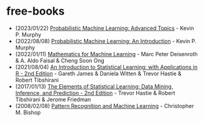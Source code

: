 # free-books

- (2023/01/22) [Probabilistic Machine Learning: Advanced Topics](https://probml.github.io/pml-book/book2.html) - Kevin P. Murphy
- (2022/08/08) [Probabilistic Machine Learning: An Introduction](https://probml.github.io/pml-book/book1.html) - Kevin P. Murphy
- (2022/01/11) [Mathematics for Machine Learning](https://mml-book.com/) - Marc Peter Deisenroth & A. Aldo Faisal & Cheng Soon Ong
- (2021/08/04) [An Introduction to Statistical Learning: with Applications in R - 2nd Edition](https://www.statlearning.com/) - Gareth James & Daniela Witten & Trevor Hastie & Robert Tibshirani
- (2017/01/13) [The Elements of Statistical Learning: Data Mining, Inference, and Prediction - 2nd Edition](https://hastie.su.domains/ElemStatLearn/) - Trevor Hastie & Robert Tibshirani & Jerome Friedman
- (2008/02/08) [Pattern Recognition and Machine Learning](https://www.microsoft.com/en-us/research/people/cmbishop/prml-book/) - Christopher M. Bishop

